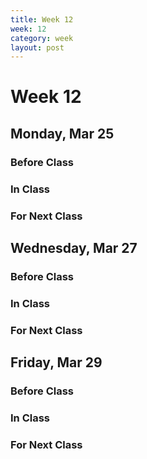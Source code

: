 ```yaml
---
title: Week 12 
week: 12
category: week
layout: post
---
```


# Week 12

## Monday, Mar 25

### Before Class

### In Class

### For Next Class


<!-- # # # # # # # # # # # # # # # # # # # # # # # # # # # -->

## Wednesday, Mar 27

### Before Class

### In Class

### For Next Class


<!-- # # # # # # # # # # # # # # # # # # # # # # # # # # # -->

## Friday, Mar 29

### Before Class

### In Class

### For Next Class


<!-- # # # # # # # # # # # # # # # # # # # # # # # # # # # -->

